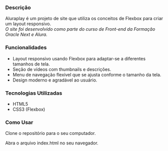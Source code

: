 
### Descrição
Aluraplay é um projeto de site que utiliza os conceitos de Flexbox para criar um layout responsivo. <br>
*O site foi desenvolvido como parte do curso de Front-end da Formação Oracle Next e Alura.*

### Funcionalidades
- Layout responsivo usando Flexbox para adaptar-se a diferentes tamanhos de tela.
- Seção de vídeos com thumbnails e descrições.
- Menu de navegação flexível que se ajusta conforme o tamanho da tela.
- Design moderno e agradável ao usuário.

### Tecnologias Utilizadas
- HTML5 
- CSS3 (Flexbox)

### Como Usar
<p>Clone o repositório para o seu computador.</p>
<p>Abra o arquivo index.html no seu navegador.</p>
